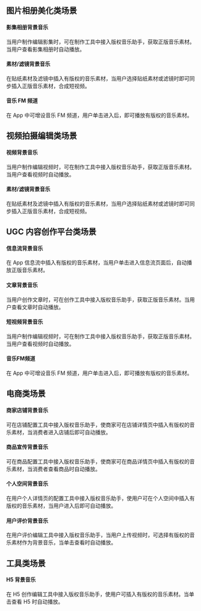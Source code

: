 ## 图片相册美化类场景
#### 影集相册背景音乐
当用户制作编辑影集时，可在制作工具中接入版权音乐助手，获取正版音乐素材。当用户查看影集相册时自动播放。
#### 素材/滤镜背景音乐
在贴纸素材及滤镜中插入有版权的音乐素材，当用户选择贴纸素材或滤镜时即可同步插入正版音乐素材，合成短视频。
#### 音乐 FM 频道
在 App 中可增设音乐 FM 频道，用户单击进入后，即可播放有版权的音乐素材。

## 视频拍摄编辑类场景
#### 视频背景音乐
当用户制作编辑视频时，可在制作工具中接入版权音乐助手，获取正版音乐素材。当用户查看视频时自动播放。
#### 素材/滤镜背景音乐
在贴纸素材及滤镜中插入有版权的音乐素材，当用户选择贴纸素材或滤镜时即可同步插入正版音乐素材，合成短视频。


## UGC 内容创作平台类场景
#### 信息流背景音乐
在 App 信息流中插入有版权的音乐素材，当用户单击进入信息流页面后，自动播放正版音乐素材。

#### 文章背景音乐
当用户创作文章时，可在创作工具中接入版权音乐助手，获取正版音乐素材。当用户查看文章时自动播放。

#### 短视频背景音乐
当用户制作编辑视频时，可在制作工具中接入版权音乐助手，获取正版音乐素材。当用户查看视频时自动播放。

#### 音乐FM频道
在 App 中可增设音乐 FM 频道，用户单击进入后，即可播放有版权的音乐素材。

## 电商类场景
#### 商家店铺背景音乐
可在店铺配置工具中接入版权音乐助手，使商家可在店铺详情页中插入有版权的音乐素材，当消费者进入店铺后即可自动播放。

#### 商品宣传背景音乐
可在商品配置工具中接入版权音乐助手，使商家可在商品详情页中插入有版权的音乐素材，当消费者查看商品时自动播放。

#### 个人空间背景音乐
在用户个人详情页的配置工具中接入版权音乐助手，使用户可在个人空间中插入有版权的音乐素材，当用户进入后即可自动播放。

#### 用户评价背景音乐
在用户评价编辑工具中接入版权音乐助手，当用户上传视频时，可选择有版权的音乐素材作为背景音乐，当单击查看时自动播放。

## 工具类场景
#### H5 背景音乐
在 H5 创作编辑工具中接入版权音乐助手，使用户可插入有版权的音乐素材。当单击查看 H5 时自动播放。
